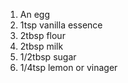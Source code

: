 1. An egg
2. 1tsp vanilla essence
3. 2tbsp flour
4. 2tbsp milk
5. 1/2tbsp sugar
6. 1/4tsp lemon or vinager 